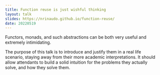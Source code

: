 ```yaml
---
title: Function reuse is just wishful thinking
layout: talk
slides: https://nrinaudo.github.io/function-reuse/
date: 20220519
---
```


Functors, monads, and such abstractions can be both very useful and extremely intimidating.

The purpose of this talk is to introduce and justify them in a real life scenario, staying away from their more academic interpretations. It should allow attendants to build a solid intuition for the problems they actually solve, and how they solve them.
